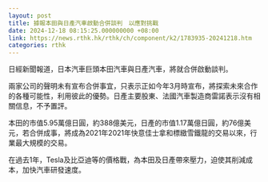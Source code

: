 ```yaml
---
layout: post
title: 據報本田與日產汽車啟動合併談判　以應對挑戰
date: 2024-12-18 08:15:25.000000000 +08:00
link: https://news.rthk.hk/rthk/ch/component/k2/1783935-20241218.htm
categories: rthk
---
```


日經新聞報道，日本汽車巨頭本田汽車與日產汽車，將就合併啟動談判。

兩家公司的聲明未有宣布合併事宜，只表示正如今年3月時宣布，將探索未來合作的各種可能性，利用彼此的優勢。日產主要股東、法國汽車製造商雷諾表示沒有相關信息，不予置評。

本田的市值5.95萬億日圓，約388億美元，日產的市值1.17萬億日圓，約76億美元，若合併成事，將成為2021年2021年快意佳士拿和標緻雪鐵龍的交易以來，行業最大規模的交易。

在過去1年，Tesla及比亞迪等的價格戰，為本田及日產帶來壓力，迫使其削減成本，加快汽車研發速度。
